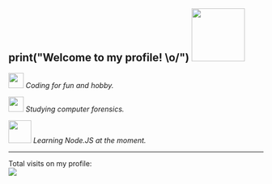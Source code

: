 ## print("Welcome to my profile! \o/") <img src="http://pa1.narvii.com/6575/6711fa8400ea0a236e32d7a13513fa27a9b874f9_00.gif" width="105px">

<p></a><img src="https://media.giphy.com/media/WUlplcMpOCEmTGBtBW/giphy.gif" width="30"><em> Coding for fun and hobby.</em></p>
<p></a><img src="https://github.com/anathayna/anathayna/blob/master/assets/bmo.gif?raw=1" width="30vw"/> <em> Studying computer forensics. </em></p>
<p></a><img src="https://media.discordapp.net/attachments/830057069607911485/835723354698154025/6tXM.gif" width="45vw"/> <em> Learning Node.JS at the moment.</em></p>
<hr>
Total visits on my profile: <br>
<img src="https://profile-counter.glitch.me/kg1102/count.svg">
